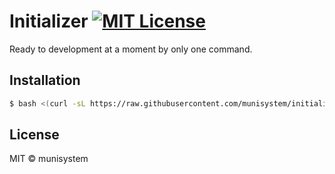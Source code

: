 # Initializer [![MIT License](https://img.shields.io/badge/License-MIT-blue.svg)](LICENSE)

Ready to development at a moment by only one command.

## Installation
```sh
$ bash <(curl -sL https://raw.githubusercontent.com/munisystem/initializer/master/entrypoint)
```

## License
MIT © munisystem
